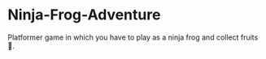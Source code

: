 # Ninja-Frog-Adventure
Platformer game in which you have to play as a ninja frog and collect fruits 🍎.

